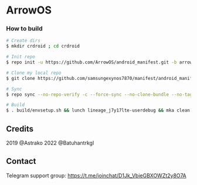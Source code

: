 # ArrowOS

### How to build ###

```bash
# Create dirs
$ mkdir crdroid ; cd crdroid

# Init repo
$ repo init -u https://github.com/ArrowOS/android_manifest.git -b arrow-11.0

# Clone my local repo
$ git clone https://github.com/samsungexynos7870/manifest/android_manifest_samsung_j7y17lte.git -b arrow-os-test .repo/local_manifests

# Sync
$ repo sync --no-repo-verify -c --force-sync --no-clone-bundle --no-tags --optimized-fetch --prune -j`nproc`

# Build
$ . build/envsetup.sh && lunch lineage_j7y17lte-userdebug && mka clean && mka api-stubs-docs && mka hiddenapi-lists-docs && mka system-api-stubs-docs && mka test-api-stubs-docs && mka bacon -j`nproc`
```

## Credits
2019 @Astrako
2022 @Batuhantrkgl

## Contact
Telegram support group: https://t.me/joinchat/D1Jk_VbieGBXOWZt2y8O7A
